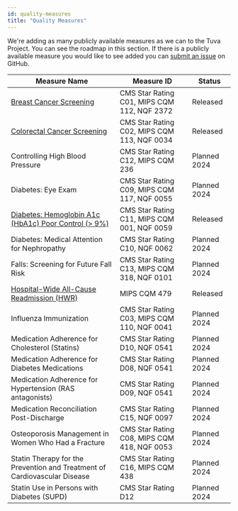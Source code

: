 ```yaml
---
id: quality-measures
title: "Quality Measures"
---
```


We're adding as many publicly available measures as we can to the Tuva Project. 
You can see the roadmap in this section. If there is a publicly available 
measure you would like to see added you can [submit an issue](https://github.com/tuva-health/the_tuva_project/issues) 
on GitHub.


| Measure Name                                                                                                               | Measure ID                                  | Status       | 
|----------------------------------------------------------------------------------------------------------------------------|---------------------------------------------|--------------|
| [Breast Cancer Screening](https://github.com/tuva-health/tuva/tree/main/models/quality_measures)               | CMS Star Rating C01, MIPS CQM 112, NQF 2372 | Released     |
| [Colorectal Cancer Screening](https://github.com/tuva-health/tuva/tree/main/models/quality_measures)           | CMS Star Rating C02, MIPS CQM 113, NQF 0034 | Released     |
| Controlling High Blood Pressure                                                                                            | CMS Star Rating C12, MIPS CQM 236           | Planned 2024 |
| Diabetes: Eye Exam                                                                                                         | CMS Star Rating C09, MIPS CQM 117, NQF 0055 | Planned 2024 |
| [Diabetes: Hemoglobin A1c (HbA1c) Poor Control (> 9%)](https://github.com/tuva-health/tuva/tree/main/models/quality_measures)                                                                   | CMS Star Rating C11, MIPS CQM 001, NQF 0059 | Released     |
| Diabetes: Medical Attention for Nephropathy                                                                                | CMS Star Rating C10, NQF 0062               | Planned 2024 |
| Falls: Screening for Future Fall Risk                                                                                      | CMS Star Rating C13, MIPS CQM 318, NQF 0101 | Planned 2024 |
| [Hospital-Wide All-Cause Readmission (HWR)](https://github.com/tuva-health/tuva/tree/main/models/readmissions) | MIPS CQM 479                                | Released     |
| Influenza Immunization                                                                                                     | CMS Star Rating C03, MIPS CQM 110, NQF 0041 | Planned 2024 |
| Medication Adherence for Cholesterol (Statins)                                                                             | CMS Star Rating D10, NQF 0541               | Planned 2024 |
| Medication Adherence for Diabetes Medications                                                                              | CMS Star Rating D08, NQF 0541               | Planned 2024 |
| Medication Adherence for Hypertension (RAS antagonists)                                                                    | CMS Star Rating D09, NQF 0541               | Planned 2024 |
| Medication Reconciliation Post-Discharge                                                                                   | CMS Star Rating C15, NQF 0097               | Planned 2024 |
| Osteoporosis Management in Women Who Had a Fracture                                                                        | CMS Star Rating C08, MIPS CQM 418, NQF 0053 | Planned 2024 |
| Statin Therapy for the Prevention and Treatment of Cardiovascular Disease                                                  | CMS Star Rating C16, MIPS CQM 438           | Planned 2024 |
| Statin Use in Persons with Diabetes (SUPD)                                                                                 | CMS Star Rating D12                         | Planned 2024 |